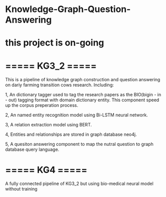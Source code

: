 # Knowledge-Graph-Question-Answering
# this project is on-going 

# ===== KG3_2 ===== 

This is a pipeline of knowledge graph construction and question answering on dariy farming transition cows research. Including:

1, An dictionary tagger used to tag the research papers as the BIO(bigin - in - out) tagging format with domain dictionary entity. This component speed up the corpus preperation process.

2, An named entity recognition model using Bi-LSTM neural network. 

3, A relation extraction model using BERT. 

4, Entities and relationships are stored in graph database neo4j.

5, A quesiton answering component to map the nutral question to graph database query language.

# ===== KG4 =====

A fully connected pipeline of KG3_2 but using bio-medical neural model without training


